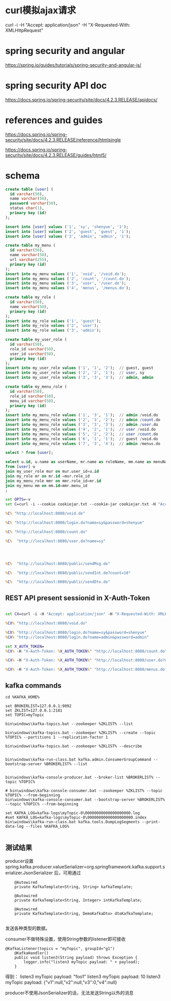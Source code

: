 # curl模拟ajax请求

curl -i  -H "Accept: application/json" -H "X-Requested-With: XMLHttpRequest"

# spring security and angular

https://spring.io/guides/tutorials/spring-security-and-angular-js/

# spring security API doc

https://docs.spring.io/spring-security/site/docs/4.2.3.RELEASE/apidocs/

# references and guides

https://docs.spring.io/spring-security/site/docs/4.2.3.RELEASE/reference/htmlsingle

https://docs.spring.io/spring-security/site/docs/4.2.3.RELEASE/guides/html5/


# schema

``` sql
create table [user] (
  id varchar(50), 
  name varchar(50), 
  password varchar(50), 
  status char(1),
  primary key (id)
);

insert into [user] values ('1', 'sy', 'shenyue', '1');
insert into [user] values ('2', 'guest', 'guest', '1');
insert into [user] values ('3', 'admin', 'admin', '1');

create table my_menu (
  id varchar(50), 
  name varchar(50), 
  url varchar(255), 
  primary key (id)
);
insert into my_menu values ('1', 'void', '/void.do');
insert into my_menu values ('2', 'count', '/count.do');
insert into my_menu values ('3', 'user', '/user.do');
insert into my_menu values ('4', 'menus', '/menus.do');

create table my_role (
  id varchar(50), 
  name varchar(50), 
  primary key (id)
);
insert into my_role values ('1', 'guest');
insert into my_role values ('2', 'user');
insert into my_role values ('3', 'admin');

create table my_user_role (
  id varchar(50), 
  role_id varchar(50), 
  user_id varchar(50), 
  primary key (id)
);
insert into my_user_role values ('1', '1', '2');  // guest, guest
insert into my_user_role values ('2', '2', '1');  // user, sy
insert into my_user_role values ('3', '3', '3');  // admin, admin

create table my_menu_role (
  id varchar(50), 
  role_id varchar(50), 
  menu_id varchar(50), 
  primary key (id)
);
insert into my_menu_role values ('1', '3', '1');  // admin /void.do
insert into my_menu_role values ('2', '3', '2');  // admin /count.do
insert into my_menu_role values ('3', '3', '3');  // admin /user.do
insert into my_menu_role values ('4', '2', '1');  // user /void.do
insert into my_menu_role values ('5', '2', '2');  // user /count.do
insert into my_menu_role values ('6', '1', '1');  // guest /void.do
insert into my_menu_role values ('7', '3', '4');  // admin /menus.do

select * from [user];

select u.id, u.name as userName, mr.name as roleName, mm.name as menuName, mm.url as menuUrl
from [user] u
join my_user_role mur on mur.user_id=u.id 
join my_role mr on mr.id =mur.role_id
join my_menu_role mmr on mmr.role_id=mr.id
join my_menu mm on mm.id=mmr.menu_id
;


```


``` bat
set OPTS=-v 
set C=curl -i --cookie cookiejar.txt --cookie-jar cookiejar.txt -H "Accept: application/json" -H "X-Requested-With: XMLHttpRequest"

%C% "http://localhost:8080/void.do"

%C% "http://localhost:8080/login.do?name=sy&password=shenyue"

%C% "http://localhost:8080/count.do"

%C%  "http://localhost:8080/user.do?name=sy"




%C%  "http://localhost:8080/public/sendMsg.do"

%C%  "http://localhost:8080/public/sendInt.do?count=10"

%C%  "http://localhost:8080/public/sendDto.do"


```

## REST API present sessionid in X-Auth-Token

``` bat

set CX=curl -i -H "Accept: application/json" -H "X-Requested-With: XMLHttpRequest"

%CX% "http://localhost:8080/void.do"

%CX% "http://localhost:8080/login.do?name=sy&password=shenyue"
%CX% "http://localhost:8080/login.do?name=admin&password=admin"

set X_AUTH_TOKEN=
%CX% -H "X-Auth-Token: %X_AUTH_TOKEN%" "http://localhost:8080/count.do"

%CX% -H "X-Auth-Token: %X_AUTH_TOKEN%" "http://localhost:8080/user.do?name=sy"

%CX% -H "X-Auth-Token: %X_AUTH_TOKEN%" "http://localhost:8080/menus.do?name=sy"


```



## kafka commands

```
cd %KAFKA_HOME%

set BROKERLIST=127.0.0.1:9092
set ZKLIST=127.0.0.1:2181
set TOPIC=myTopic

bin\windows\kafka-topics.bat --zookeeper %ZKLIST% --list

bin\windows\kafka-topics.bat --zookeeper %ZKLIST% --create --topic %TOPIC% --partitions 1 --replication-factor 1

bin\windows\kafka-topics.bat --zookeeper %ZKLIST% --describe


bin\windows\kafka-run-class.bat kafka.admin.ConsumerGroupCommand --bootstrap-server %BROKERLIST% --list


bin\windows\kafka-console-producer.bat --broker-list %BROKERLIST% --topic %TOPIC%

# bin\windows\kafka-console-consumer.bat --zookeeper %ZKLIST% --topic %TOPIC% --from-beginning
bin\windows\kafka-console-consumer.bat --bootstrap-server %BROKERLIST% --topic %TOPIC% --from-beginning

set KAFKA_LOG=kafka-logs\myTopic-0\00000000000000000000.log
#set KAFKA_LOG=kafka-logs\myTopic-0\00000000000000000000.index
bin\windows\kafka-run-class.bat kafka.tools.DumpLogSegments --print-data-log --files %KAFKA_LOG%


```


## 测试结果

producer设置
spring.kafka.producer.valueSerializer=org.springframework.kafka.support.serializer.JsonSerializer
后，可用通过

```
	@Autowired
	private KafkaTemplate<String, String> kafkaTemplate;
	
	@Autowired
	private KafkaTemplate<String, Integer> intKafkaTemplate;
	
	@Autowired
	private KafkaTemplate<String, DemoKafkaDto> dtoKafkaTemplate;
	
```

发送各种类型的数据。

consumer不做特殊设置，使用String参数的listener即可接收

```
@KafkaListener(topics = "myTopic", groupId="g1")
	@KafkaHandler()
	public void listen3(String payload) throws Exception { 
		logger.info("listen3 myTopic payload: " + payload);
	}
```

得到：
listen3 myTopic payload: "foo1"
listen3 myTopic payload: 10
listen3 myTopic payload: {"v1":null,"v2":null,"v3":0,"v4":null}


producer不使用JsonSerializer的话，无法发送String以外的消息



